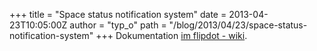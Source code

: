 +++
title = "Space status notification system"
date = 2013-04-23T10:05:00Z
author = "typ_o"
path = "/blog/2013/04/23/space-status-notification-system"
+++
Dokumentation [im flipdot -
wiki](http://flipdot.org/wiki/index.php?title=Status_Notification_System).
